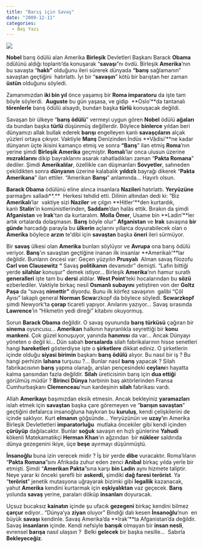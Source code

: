 ```yaml
---
title: "Barış için Savaş"
date: "2009-12-11"
categories: 
  - Baş Yazı
---
```


**![](/uploads/image/obamaMOS0202_468x558.jpg)**

**Nobel** barış ödülü alan Amerika **Birleşik** Devletleri Başkanı Barack **Obama** ödülünü aldığı toplantı’da konuşarak “**savaşı**”nı övdü. Birleşik **Amerika**’nın bu savaşta “**haklı”** olduğunu ileri sürerek dünyada **“barış** sağlamanın” savaştan geçtiğini  hatırlattı. İyi bir “**savaşın**” kötü bir barıştan her zaman **üstün** olduğunu söyledi.

Zamanımızdan **iki bin yıl** önce yaşamış bir **Roma imparatoru** da işte tam  böyle söylerdi.  **Auguste** bu gün yaşasa, ve gidip  **Oslo’**da tantanalı **törenlerle** barış ödülü alsaydı, bundan başka **türlü** konuşacak değildi.

Savaşan bir ülkeye “**barış ödülü**” vermeyi uygun gören **Nobel** ödülü **ağaları** da bundan başka **türlü** düşünmüş değillerdir. Böylece **binlerce** yıldan beri dünyamızı allak bullak ederek **barışı** engelleyen kanlı **savaşçıların** alçak yüzleri ortaya çıkıyor. Vaktiyle **Manş** Denizinden İndüs **Vâdisi’**ne kadar dünyanın üçte ikisini kamanço etmiş ve sonra **“Barış**” ilan etmiş **Roma**’nın yerine şimdi **Birleşik Amerika** geçmiştir. **Romalı**’lar onca ulusun üzerine **mızraklarını** dikip bayraklarını asarak rahatladıkları zaman “**Pakta Romana**” dediler. Şimdi **Amerikalılar**, özellikle can düşmanları **Sovyetler**, sahneden çekildikten sonra **dünyanın** üzerine kalabalık **yıldızlı** bayrağı dikerek “**Pakta Amerikana**” ilan ettiler. “Amerikan **Barışı**” anlamında... Hayırlı olsun.

**Barack Obama** ödülünü eline alınca insanlara **Nazileri** hatırlattı. **Yeryüzüne** parmağını salladı**.**  Herkesi tehdid etti. Dilinin altından dedi ki: “Biz **Amerikalı**’lar  vaktiye sizi **Naziler** ve çılgın **Hitler'**den kurtardık, kanlı **Stalin**’in komünistlerinden, **Saddam**’dan halâs ettik. Bırakın da şimdi **Afganistan** ve **Irak**'tan da kurtaralım. **Molla Ömer**, Usame bin **Ladin’**ler artık ortalarda dolaşmasın. **Barış** böyle olur” **Afganistan** ve **Irak** savaşına **bir günde** harcadığı parayla bu **ülkerin** açlarını yıllarca doyurabilecek olan o **Amerika** böylece **arzın** te'dibi için **savaştan** başka **öneri** ileri sürmüyor.

Bir **savaş** ülkesi olan **Amerika** bunları söylüyor ve **Avrupa** ona barış ödülü veriyor. **Barış**’ın savaştan geçtiğine inanan ilk insanlar **Amerikalı'**lar değildir. Bunların öncesi var: Geçen yüzyılın **Prusyalı**  Alman savaş filozofu **Carl von Clausewitz “** Savaş **politikanın** devamıdır” demişti. “Lafın bittiği yerde **silahlar** konuşur” demek istiyor… Birleşik **Amerika**’nın hamur suratlı **generalleri** işte tam bu **dersi** aldılar. **West Point**’teki hocalarından bu **sözü** ezberlediler. Vaktiyle birkaç nesil **Osmanlı subayını** yetiştiren von der **Goltz Paşa** da “savaş **nimettir”** diyordu. Bunu ilk körfez savaşının  galibi “Çöl Ayısı” lakaplı general **Norman Scwa**rzkopf da böylece söyledi. **Scwarzkopf** şimdi Newyork’ta **çorap** ticareti yapıyor. Anılarını yazıyor... Savaş sırasında **Lawrence**’in “Hikmetin yedi direği” kitabını okuyormuş.

Sorun **Barack Obama** değildir. O savaş oyununda **barış türküsü** çağıran bir **sinema** oyuncusu… **Amerikan** halkının hayranlıkla seyrettiği bir **konu mankeni**. Çok güzel konuşuyor, yanında **hanımısı** da var... Ancak Dünyayı yöneten o değil ki... Dün sabah **borsalarda** silah fabrikalarının hisse senetleri hangi **hareketleri** gösterdiyse işte o **şirketlere** dikkat ediniz. O şirketlerin içinde olduğu **siyasi birimin** başkanı **barış ödülü** alıyor. Bu nasıl bir iş ? Bu hangi perhizin **lahana** turşusu ?… Bunlar nasıl **barış** yapacak ? Silah fabrikacısının **barış** yapma olanağı, arslan pençesindeki **ceylanı**n hayatta kalma şansından fazla değildir. **Silah** üreticisinin barış için **dua ettiği** görülmüş müdür ? **Birinci Dünya** harbinin baş aktörlerinden Fransa Cumhurbaşkanı **Clemenceau**'nun kardeşinin **silah** fabrikası vardı.

Allah **Amerikayı** başımızdan eksik etmesin. Ancak bekleyiniz **yaramazları** islah etmek için **savaştan** başka çare göremeyen ve “**barışın savaştan**” geçtiğini defalarca insanoğluna haykıran bu **kuruluş**, kendi çelişkilerini de içinde saklıyor. Kurt **elmanın** göğsünde… Yeryüzünün ve **uzay'ı**n Amerika Birleşik Devletletleri **imparatorluğu**  mutlaka öncekiler gibi kendi içinden **çürüyüp** dağılacaktır. Bunlar **soğuk** savaşın en hızlı günlerine **Yahudi** kökenli Matekamatikçi **Herman Khan**’ın ağzından  bir **nükleer** saldırıda dünya gezegenini ikiye, üçe **beşe** ayırmayı düşünmüştü.

**İnsanoğlu** buna izin verecek midir ? İş bir yerde **dibe** vuracaktır. Roma’lıların “**Pakta Romana**”sını Afrikada zuhur eden zenci **Anibal** birkaç yılda yerle bir etmişti. Şimdi “**Amerikan Pakta**”sına karşı **bin Ladin** aynı hizmete taliptir. Neye yarar ki önceki şerefli bir **askerdi,** şimdiki **dağ faresi terörist**. Ya “**terörist**” jenetik mutasyona uğrayarak bizimki gibi **legallik** kazanacak, yahut **Amerika** kendini kurtarmak için **eşkiyalıktan** vaz geçecek. **Barış** yolunda **savaş** yerine, paraları döküp **insanları** doyuracak. 

Uçsuz bucaksız **kainatın** içinde şu ufacık **gezegeni** birkaç kendini bilmez **çarçur** ediyor.. “Dünya’ya **ziyan** oluyor” Bindiği dalı kesen **İnsanoğlu**’nun  en büyük **savaşı** kendinle. Savaş Amerika’da **Irak'**ta Afganistan’da değildir. Savaş **insanların** içinde. Kendi nefsiyle **barışık** olmayan bir **insan nesli**, evrensel **barışa** nasıl ulaşsın ?  Belki **gelecek** bir başka nesille…  Sabırla **Bekleyeceğiz**.
